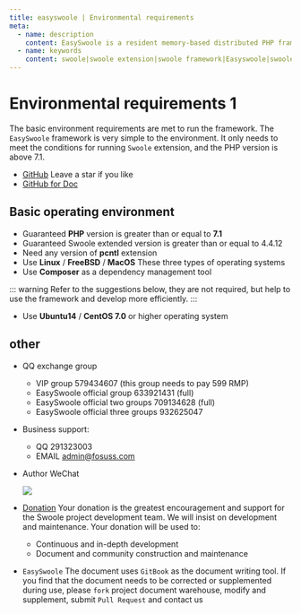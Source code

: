 ```yaml
---
title: easyswoole | Environmental requirements
meta:
  - name: description
    content: EasySwoole is a resident memory-based distributed PHP framework based on Swoole Server. It is designed for APIs and gets rid of the performance loss caused by process evoke and file loading in traditional PHP running mode.
  - name: keywords
    content: swoole|swoole extension|swoole framework|Easyswoole|swoole framework|swoole coroutine framework|php framework
---
```


# Environmental requirements 1

The basic environment requirements are met to run the framework. The `EasySwoole` framework is very simple to the environment. It only needs to meet the conditions for running `Swoole` extension, and the PHP version is above 7.1.

- [GitHub](https://github.com/easy-swoole/easyswoole)  Leave a star if you like
- [GitHub for Doc](github.com/easy-swoole/doc-3.3.x)

## Basic operating environment

- Guaranteed **PHP** version is greater than or equal to **7.1**
- Guaranteed Swoole extended version is greater than or equal to 4.4.12
- Need any version of **pcntl** extension
- Use **Linux** / **FreeBSD** / **MacOS** These three types of operating systems
- Use **Composer** as a dependency management tool

::: warning 
 Refer to the suggestions below, they are not required, but help to use the framework and develop more efficiently.
:::

- Use **Ubuntu14** / **CentOS 7.0** or higher operating system

## other

- QQ exchange group
    - VIP group 579434607 (this group needs to pay 599 RMP)
    - EasySwoole official group 633921431 (full)
    - EasySwoole official two groups 709134628 (full)
    - EasySwoole official three groups 932625047
    
- Business support:
    - QQ 291323003
    - EMAIL admin@fosuss.com   
- Author WeChat

    ![](/Images/Passage/authWx.png)
    
- [Donation](../Preface/donation.md)
  Your donation is the greatest encouragement and support for the Swoole project development team. We will insist on development and maintenance. Your donation will be used to:
        
  - Continuous and in-depth development
  - Document and community construction and maintenance

- `EasySwoole` The document uses `GitBook` as the document writing tool. If you find that the document needs to be corrected or supplemented during use, please `fork` project document warehouse, modify and supplement, submit `Pull Request` and contact us
